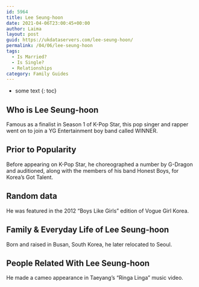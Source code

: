 ```yaml
---
id: 5964
title: Lee Seung-hoon
date: 2021-04-06T23:00:45+00:00
author: Laima
layout: post
guid: https://ukdataservers.com/lee-seung-hoon/
permalink: /04/06/lee-seung-hoon
tags:
  - Is Married?
  - Is Single?
  - Relationships
category: Family Guides
---
```


* some text
{: toc}


## Who is Lee Seung-hoon
                  
                  
                  
Famous as a finalist in Season 1 of K-Pop Star, this pop singer and rapper went on to join a YG Entertainment boy band called WINNER.
                  
              
            
              
            
                
                
                
## Prior to Popularity
                  
                  
                  
Before appearing on K-Pop Star, he choreographed a number by G-Dragon and auditioned, along with the members of his band Honest Boys, for Korea&#8217;s Got Talent.
                  
              
            
              
            
                
                
                
## Random data
                  
                  
                  
He was featured in the 2012 &#8220;Boys Like Girls&#8221; edition of Vogue Girl Korea.
                  
              
            
              
            
                
                
                
## Family & Everyday Life of Lee Seung-hoon
                  
                  
                  
Born and raised in Busan, South Korea, he later relocated to Seoul.
                  
              
            
              
            
                
                
                
## People Related With Lee Seung-hoon
                  
                  
                  
He made a cameo appearance in Taeyang&#8217;s &#8220;Ringa Linga&#8221; music video.
                  
              
            
              
            
                
              
            
              
              
            
            
              
            
          
          
          
